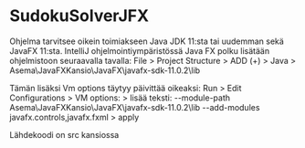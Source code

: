 # SudokuSolverJFX
Ohjelma tarvitsee oikein toimiakseen Java JDK 11:sta tai uudemman sekä JavaFX 11:sta.
IntelliJ ohjelmointiympäristössä Java FX polku lisätään ohjelmistoon seuraavalla tavalla:
File > Project Structure > ADD (+) > Java > Asema\JavaFXKansio\JavaFX\javafx-sdk-11.0.2\lib

Tämän lisäksi Vm options täytyy päivittää oikeaksi:
Run > Edit Configurations > VM options: > lisää teksti: --module-path Asema\JavaFXKansio\JavaFX\javafx-sdk-11.0.2\lib --add-modules javafx.controls,javafx.fxml > apply

Lähdekoodi on src kansiossa
